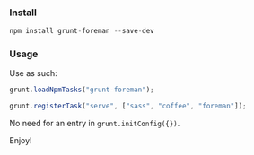 ### Install
```javascript
npm install grunt-foreman --save-dev
```

### Usage
Use as such:
```javascript
grunt.loadNpmTasks("grunt-foreman");

grunt.registerTask("serve", ["sass", "coffee", "foreman"]);
```

No need for an entry in `grunt.initConfig({})`.

Enjoy!
